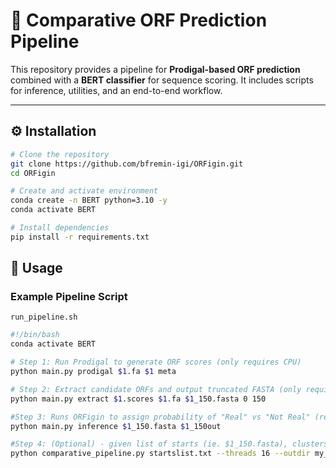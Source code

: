 # 🧬 Comparative ORF Prediction Pipeline

This repository provides a pipeline for **Prodigal-based ORF prediction** combined with a **BERT classifier** for sequence scoring. It includes scripts for inference, utilities, and an end-to-end workflow.

---

## ⚙️ Installation

```bash
# Clone the repository
git clone https://github.com/bfremin-igi/ORFigin.git
cd ORFigin

# Create and activate environment
conda create -n BERT python=3.10 -y
conda activate BERT

# Install dependencies
pip install -r requirements.txt
```


## 🚀 Usage

### Example Pipeline Script

`run_pipeline.sh`

```bash
#!/bin/bash
conda activate BERT

# Step 1: Run Prodigal to generate ORF scores (only requires CPU)
python main.py prodigal $1.fa $1 meta

# Step 2: Extract candidate ORFs and output truncated FASTA (only requires CPU)
python main.py extract $1.scores $1.fa $1_150.fasta 0 150

#Step 3: Runs ORFigin to assign probability of "Real" vs "Not Real" (requires GPU)
python main.py inference $1_150.fasta $1_150out

#Step 4: (Optional) - given list of starts (ie. $1_150.fasta), clusters -> aligns -> RNAcode
python comparative_pipeline.py startslist.txt --threads 16 --outdir my_output


